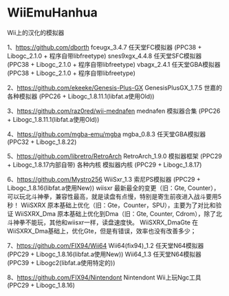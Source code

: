﻿# WiiEmuHanhua
Wii上的汉化的模拟器

1、https://github.com/dborth
  fceugx_3.4.7        任天堂FC模拟器   (PPC38 + Libogc_2.1.0 + 程序自带libfreetype)
  snes9xgx_4.4.8      任天堂SFC模拟器  (PPC38 + Libogc_2.1.0 + 程序自带libfreetype)
  vbagx_2.4.1         任天堂GBA模拟器  (PPC38 + Libogc_2.1.0 + 程序自带libfreetype)

2、https://github.com/ekeeke/Genesis-Plus-GX
  GenesisPlusGX_1.7.5 世嘉的各种模拟器 (PPC26 + Libogc_1.8.11.1(libfat.a使用Old))

3、https://github.com/raz0red/wii-mednafen
  mednafen            模拟器合集       (PPC26 + Libogc_1.8.11.1(libfat.a使用Old))

4、https://github.com/mgba-emu/mgba
  mgba_0.8.3          任天堂GBA模拟器  (PPC32 + Libogc_1.8.22)

5、https://github.com/libretro/RetroArch
  RetroArch_1.9.0     模拟器框架       (PPC29 + Libogc_1.8.17内部自带)
  各种内核            模拟器内核       (PPC29 + Libogc_1.8.17)
  

6、https://github.com/Mystro256
  WiiSxr_1.3          索尼PS模拟器     (PPC29 + Libogc_1.8.16(libfat.a使用New))
  wiisxr              最新最全的变更（旧：Gte, Counter），可以玩北斗神拳，兼容性最高，就是读盘有点慢，特别是寄生前夜进入战斗要用5秒！
  WiiSXRX             原本基础上优化（旧：Gte，Counter，SPU），主要为了对比和验证
  WiiSXRX_Dma         原本基础上优化到Dma（旧：Gte, Counter, Cdrom），除了北斗神拳不能玩，其他和wiisxr一样，读盘速度快。
  WiiSXRX_DmaGte      在WiiSXRX_Dma基础上，优化Gte，但是有错误，效率也没有改善多少；

7、https://github.com/FIX94/Wii64
  Wii64(fix94)_1.2    任天堂N64模拟器  (PPC29 + Libogc_1.8.16(libfat.a使用New))
  Wii64_1.3           任天堂N64模拟器  (PPC39 + Libogc2(libfat.a使用特定的))

8、https://github.com/FIX94/Nintendont
  Nintendont          Wii上玩Ngc工具   (PPC29 + Libogc_1.8.16)